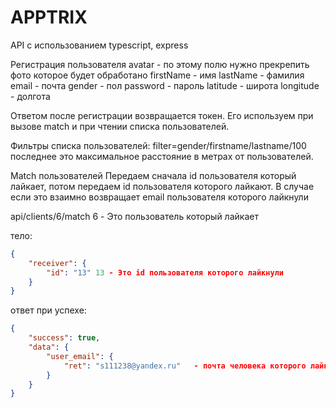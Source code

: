 # APPTRIX
API с использованием typescript, express

Регистрация пользователя 
avatar - по этому полю нужно прекрепить фото которое будет обработано
firstName - имя
lastName - фамилия
email - почта
gender - пол
password - пароль
latitude - широта
longitude - долгота

Ответом после регистрации возвращается токен. Его используем при вызове match и при чтении списка пользователей.

Фильтры списка пользователей: filter=gender/firstname/lastname/100 последнее это максимальное расстояние в метрах от пользователей.

Match пользователей
Передаем сначала id пользователя который лайкает, потом передаем id пользователя которого лайкают.
В случае если это взаимно возвращает email пользователя которого лайкнули

api/clients/6/match  6 - Это пользователь который лайкает

тело: 
```json
{
    "receiver": {
        "id": "13" 13 - Это id пользователя которого лайкнули
    }
}
```
ответ при успехе: 
```json
{
    "success": true,
    "data": {
        "user_email": {
            "ret": "s111238@yandex.ru"   - почта человека которого лайкнули
        }
    }
}
```
